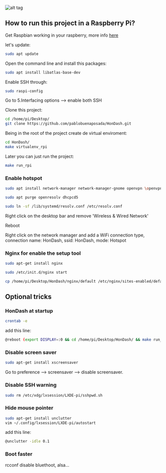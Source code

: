 ![alt tag](https://raw.github.com/pablobuenaposada/HonDash/master/docs/logo/hondash.png)

## How to run this project in a Raspberry Pi?
Get Raspbian working in your raspberry, more info [here](https://www.raspberrypi.org/downloads/raspbian/)

let's update:
```sh
sudo apt update
```

Open the command line and install this packages:
```sh
sudo apt install libatlas-base-dev
```

Enable SSH through:
```sh
sudo raspi-config
```
Go to 5.Interfacing options --> enable both SSH

Clone this project:
```sh
cd /home/pi/Desktop/
git clone https://github.com/pablobuenaposada/HonDash.git
```

Being in the root of the project create de virtual enviroment:
```sh
cd HonDash/
make virtualenv_rpi

```
Later you can just run the project:
```sh
make run_rpi
```

### Enable hotspot
```sh
sudo apt install network-manager network-manager-gnome openvpn \openvpn-systemd-resolved network-manager-openvpn \network-manager-openvpn-gnome
```

```sh
sudo apt purge openresolv dhcpcd5
```

```sh
sudo ln -sf /lib/systemd/resolv.conf /etc/resolv.conf
```

Right click on the desktop bar and remove 'Wireless & Wired Network'

Reboot

Right click on the network manager and add a WiFi connection type, connection name: HonDash, ssid: HonDash, mode: Hotspot

### Nginx for enable the setup tool
```sh
sudo apt-get install nginx
```

```sh
sudo /etc/init.d/nginx start
```

```sh
cp /home/pi/Desktop/HonDash/nginx/default /etc/nginx/sites-enabled/default
```

## Optional tricks
### HonDash at startup
```sh
crontab -e
```
add this line:
```sh
@reboot (export DISPLAY=:0 && cd /home/pi/Desktop/HonDash/ && make run_rpi)
```

### Disable screen saver
```sh
sudo apt-get install xscreensaver
```
Go to preference --> screensaver --> disable screensaver.

### Disable SSH warning
```sh
sudo rm /etc/xdg/lxsession/LXDE-pi/sshpwd.sh
```

### Hide mouse pointer
```sh
sudo apt-get install unclutter
vim ~/.config/lxsession/LXDE-pi/autostart
```
add this line:
```sh
@unclutter -idle 0.1
```

### Boot faster
rcconf
disable bluethoot, alsa...


